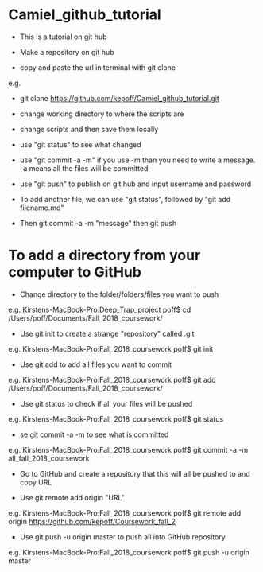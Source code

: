 # Camiel_github_tutorial
- This is a tutorial on git hub 

- Make a repository on git hub

- copy and paste the url in terminal with
git clone 

e.g.

- git clone https://github.com/kepoff/Camiel_github_tutorial.git

- change working directory to where the scripts are

- change scripts and then save them locally

- use "git status" to see what changed

- use "git commit -a -m" if you use -m than you need to write a message. -a means all the files will be committed 

- use "git push" to publish on git hub and input username and password


- To add another file, we can use "git status", followed by "git add filename.md"

- Then git commit -a -m "message" then git push

# To add a directory from your computer to GitHub

- Change directory to the folder/folders/files you want to push

e.g. Kirstens-MacBook-Pro:Deep_Trap_project poff$ cd /Users/poff/Documents/Fall_2018_coursework/

- Use git init to create a strange "repository" called .git

e.g. Kirstens-MacBook-Pro:Fall_2018_coursework poff$ git init

- Use git add to add all files you want to commit

e.g. Kirstens-MacBook-Pro:Fall_2018_coursework poff$ git add /Users/poff/Documents/Fall_2018_coursework/

- Use git status to check if all your files will be pushed

e.g. Kirstens-MacBook-Pro:Fall_2018_coursework poff$ git status

- se git commit -a -m to see what is committed

e.g. Kirstens-MacBook-Pro:Fall_2018_coursework poff$ git commit -a -m all_fall_2018_coursework

- Go to GitHub and create a repository that this will all be pushed to and copy URL

- Use git remote add origin "URL"

e.g. Kirstens-MacBook-Pro:Fall_2018_coursework poff$ git remote add origin https://github.com/kepoff/Coursework_fall_2

- Use git push -u origin master to push all into GitHub repository

e.g. Kirstens-MacBook-Pro:Fall_2018_coursework poff$ git push -u origin master

